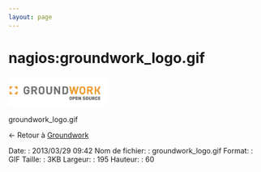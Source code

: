 ```yaml
---
layout: page
---
```


nagios:groundwork\_logo.gif
===========================

[![groundwork\_logo.gif](../../assets/media/nagios/groundwork_logo.gif@cache=&w=195&h=60 "groundwork_logo.gif")](../../assets/media/nagios/groundwork_logo.gif@cache= "Afficher le fichier original")

groundwork\_logo.gif

← Retour à [Groundwork](../../groundwork/start.html "groundwork:start")

Date:
:   2013/03/29 09:42
Nom de fichier:
:   groundwork\_logo.gif
Format:
:   GIF
Taille:
:   3KB
Largeur:
:   195
Hauteur:
:   60

